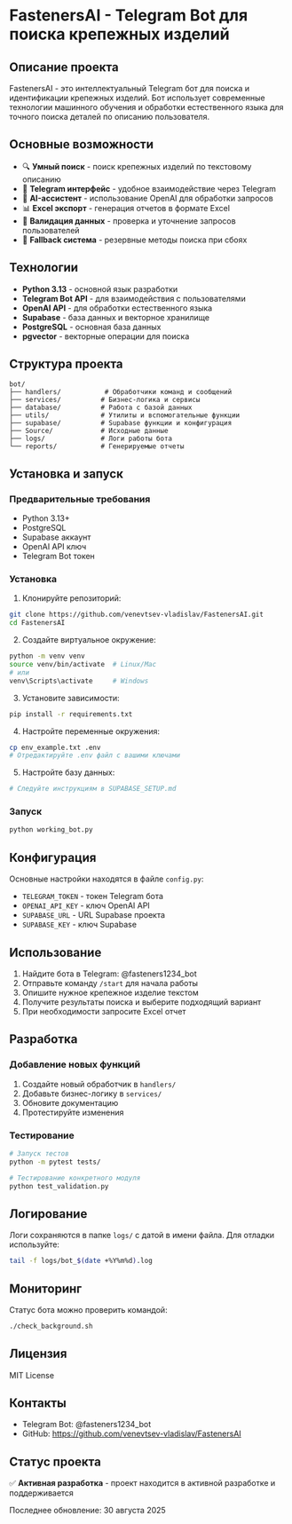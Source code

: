 # FastenersAI - Telegram Bot для поиска крепежных изделий

## Описание проекта

FastenersAI - это интеллектуальный Telegram бот для поиска и идентификации крепежных изделий. Бот использует современные технологии машинного обучения и обработки естественного языка для точного поиска деталей по описанию пользователя.

## Основные возможности

- 🔍 **Умный поиск** - поиск крепежных изделий по текстовому описанию
- 📱 **Telegram интерфейс** - удобное взаимодействие через Telegram
- 🤖 **AI-ассистент** - использование OpenAI для обработки запросов
- 📊 **Excel экспорт** - генерация отчетов в формате Excel
- 🎯 **Валидация данных** - проверка и уточнение запросов пользователей
- 🔄 **Fallback система** - резервные методы поиска при сбоях

## Технологии

- **Python 3.13** - основной язык разработки
- **Telegram Bot API** - для взаимодействия с пользователями
- **OpenAI API** - для обработки естественного языка
- **Supabase** - база данных и векторное хранилище
- **PostgreSQL** - основная база данных
- **pgvector** - векторные операции для поиска

## Структура проекта

```
bot/
├── handlers/           # Обработчики команд и сообщений
├── services/          # Бизнес-логика и сервисы
├── database/          # Работа с базой данных
├── utils/             # Утилиты и вспомогательные функции
├── supabase/          # Supabase функции и конфигурация
├── Source/            # Исходные данные
├── logs/              # Логи работы бота
└── reports/           # Генерируемые отчеты
```

## Установка и запуск

### Предварительные требования

- Python 3.13+
- PostgreSQL
- Supabase аккаунт
- OpenAI API ключ
- Telegram Bot токен

### Установка

1. Клонируйте репозиторий:
```bash
git clone https://github.com/venevtsev-vladislav/FastenersAI.git
cd FastenersAI
```

2. Создайте виртуальное окружение:
```bash
python -m venv venv
source venv/bin/activate  # Linux/Mac
# или
venv\Scripts\activate     # Windows
```

3. Установите зависимости:
```bash
pip install -r requirements.txt
```

4. Настройте переменные окружения:
```bash
cp env_example.txt .env
# Отредактируйте .env файл с вашими ключами
```

5. Настройте базу данных:
```bash
# Следуйте инструкциям в SUPABASE_SETUP.md
```

### Запуск

```bash
python working_bot.py
```

## Конфигурация

Основные настройки находятся в файле `config.py`:

- `TELEGRAM_TOKEN` - токен Telegram бота
- `OPENAI_API_KEY` - ключ OpenAI API
- `SUPABASE_URL` - URL Supabase проекта
- `SUPABASE_KEY` - ключ Supabase

## Использование

1. Найдите бота в Telegram: @fasteners1234_bot
2. Отправьте команду `/start` для начала работы
3. Опишите нужное крепежное изделие текстом
4. Получите результаты поиска и выберите подходящий вариант
5. При необходимости запросите Excel отчет

## Разработка

### Добавление новых функций

1. Создайте новый обработчик в `handlers/`
2. Добавьте бизнес-логику в `services/`
3. Обновите документацию
4. Протестируйте изменения

### Тестирование

```bash
# Запуск тестов
python -m pytest tests/

# Тестирование конкретного модуля
python test_validation.py
```

## Логирование

Логи сохраняются в папке `logs/` с датой в имени файла. Для отладки используйте:

```bash
tail -f logs/bot_$(date +%Y%m%d).log
```

## Мониторинг

Статус бота можно проверить командой:
```bash
./check_background.sh
```

## Лицензия

MIT License

## Контакты

- Telegram Bot: @fasteners1234_bot
- GitHub: https://github.com/venevtsev-vladislav/FastenersAI

## Статус проекта

✅ **Активная разработка** - проект находится в активной разработке и поддерживается

Последнее обновление: 30 августа 2025

